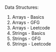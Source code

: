 Data Structures:
  1. Arrays - Basics
  2. Arrays - GFG
  3. Arrays - Leetcode
  4. Strings - Basics
  5. Strings - GFG
  6. Strings - Leetcode
  
  
